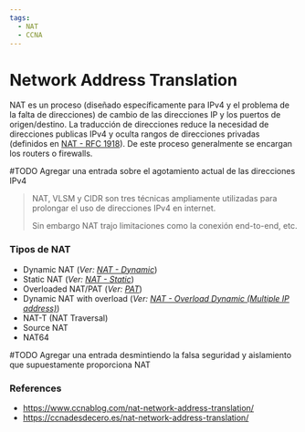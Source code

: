 ```yaml
---
tags:
  - NAT
  - CCNA
---
```


# Network Address Translation
NAT es un proceso (diseñado específicamente para IPv4 y el problema de la falta de direcciones) de cambio de las direcciones IP y los puertos de origen/destino. La traducción de direcciones reduce la necesidad de direcciones publicas IPv4 y oculta rangos de direcciones privadas (definidos en [NAT - RFC 1918](NAT%20-%20RFC%201918.md)). De este proceso generalmente se encargan los routers o firewalls. 

#TODO Agregar una entrada sobre el agotamiento actual de las direcciones IPv4

> NAT, VLSM y CIDR son tres técnicas ampliamente utilizadas para prolongar el uso de direcciones IPv4 en internet.
> 
> Sin embargo NAT trajo limitaciones como la conexión end-to-end, etc.

### Tipos de NAT
- Dynamic NAT (_Ver: [NAT - Dynamic](NAT%20-%20Dynamic.md)_)
- Static NAT (_Ver: [NAT - Static](NAT%20-%20Static.md)_)
- Overloaded NAT/PAT (_Ver: [PAT](PAT.md)_)
- Dynamic NAT with overload (_Ver: [NAT - Overload Dynamic (Multiple IP address)](NAT%20-%20Overload%20Dynamic%20(Multiple%20IP%20address).md)_)
- NAT-T (NAT Traversal)
- Source NAT
- NAT64


#TODO Agregar una entrada desmintiendo la falsa seguridad y aislamiento que supuestamente proporciona NAT

### References
- https://www.ccnablog.com/nat-network-address-translation/
- https://ccnadesdecero.es/nat-network-address-translation/